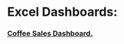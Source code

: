 # Excel Dashboards:

### [Coffee Sales Dashboard.](https://github.com/neeth97/Data-Visualization-Dashboards-Explained/tree/main/Excel%20Interactive%20Dashboards/Coffee%20Sales%20Dashboard)
